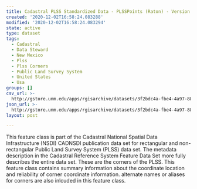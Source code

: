 ```yaml
---
title: Cadastral PLSS Standardized Data - PLSSPoints (Raton) - Version 1.1
created: '2020-12-02T16:58:24.083288'
modified: '2020-12-02T16:58:24.083294'
state: active
type: dataset
tags:
  - Cadastral
  - Data Steward
  - New Mexico
  - Plss
  - Plss Corners
  - Public Land Survey System
  - United States
  - Usa
groups: []
csv_url: >-
  http://gstore.unm.edu/apps/rgisarchive/datasets/3f2bdc4a-fbe4-4a97-887a-9709b9c9ad99/PLSSPoints_RATON.derived.csv
json_url: >-
  http://gstore.unm.edu/apps/rgisarchive/datasets/3f2bdc4a-fbe4-4a97-887a-9709b9c9ad99/PLSSPoints_RATON.derived.json
layout: post

---
```

 This feature class is part of the Cadastral National Spatial Data
                Infrastructure (NSDI) CADNSDI publication data set for rectangular and
                non-rectangular Public Land Survey System (PLSS) data set. The metadata description
                in the Cadastral Reference System Feature Data Set more fully describes the entire
                data set. These are the corners of the PLSS. This feature class contains summary
                information about the coordinate location and reliability of corner coordinate
                information. alternate names or aliases for corners are also inlcuded in this
                feature class. 
